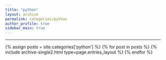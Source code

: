 ```yaml
---
title: "python"
layout: archive
permalink: categories/python
author_profile: true
sidebar_main: true
---
```


<!-- 공백이 포함되어 있는 카테고리 이름의 경우 site.categories.['a b c'] 이런식으로! -->

***

{% assign posts = site.categories['python'] %}
{% for post in posts %} {% include archive-single2.html type=page.entries_layout %} {% endfor %}
